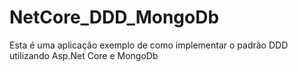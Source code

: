 # NetCore_DDD_MongoDb

Esta é uma aplicação exemplo de como implementar o padrão DDD utilizando Asp.Net Core e MongoDb
